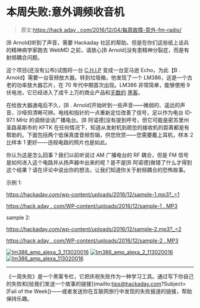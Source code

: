 # 本周失败:意外调频收音机

> 原文:[https://hack aday . com/2016/12/04/每周故障-意外-fm-radio/](https://hackaday.com/2016/12/04/fail-of-the-week-the-accidental-fm-radio/)

[B Arnold]听到了声音，需要 Hackaday 社区的帮助。但是在你们这些纸上谈兵的精神病学家跑去 WebMD 之前，请放心[B Arnold]没有患精神分裂症，而是有射频耦合问题。

这个项目(还没有公布)试图将一台 [C.H.I.P](https://getchip.com/) 变成一台亚马逊 Echo，为此【B . Arnold】需要一台音频放大器。转到垃圾箱，他发现了一个 LM386，这是一个古老的功率放大器芯片，在 70 年代中期首次出现。LM386 非常简单，能够使用 9 伏电池，它已经进入了成千上万的商业产品和[无数的](http://hackaday.com/2011/05/01/lm386-altoids-tin-amp/) [黑客](http://hackaday.com/2016/11/08/simple-hearing-amplifier/)。

在给放大器通电后不久，[B . Arnold]开始听到一些声音——微弱的、遥远的声音，沙哑但清晰可辨。电线和指针的一点重新定位改善了信号，足以作为电台 ID-97.1 MHz 的调频谈话广播电台。[B 阿诺德]没有提到呼号，但它可能是密苏里州圣路易斯市的 KFTK 在任何情况下，知道从发射机到疏忽的接收机的距离都是有帮助的。下面包括两个低保真度音频剪辑，供您欣赏——您需要戴上耳机，样本 2 比样本 1 更好——违规电路的照片也是如此。

你认为这是怎么回事？我们以前听说过 AM 广播电台的 RF 耦合，但是 FM 信号是如何进入这个电路并从扬声器中出来的呢？是不是[B 阿诺德]做错了什么才得到这个结果？请在评论中说出你的想法，让我们知道你关于射频耦合的恐怖故事。

示例 1:

<https://hackaday.com/wp-content/uploads/2016/12/sample-1.mp3?_=1>

[https://hack aday . com/WP-content/uploads/2016/12/sample-1 . MP3](https://hackaday.com/wp-content/uploads/2016/12/sample-1.mp3)

sample 2:

<https://hackaday.com/wp-content/uploads/2016/12/sample-2.mp3?_=2>

[https://hack aday . com/WP-content/uploads/2016/12/sample-2 . MP3](https://hackaday.com/wp-content/uploads/2016/12/sample-2.mp3)

 [![lm386_amp_alexa_3_113020016](../Images/e26e1765ad21a1cfc3f8d9c45e77ec34.png "lm386_amp_alexa_3_113020016")](https://i0.wp.com/hackaday.com/wp-content/uploads/2016/12/lm386_amp_alexa_3_113020016.jpg?ssl=1)  [![lm386_amp_alexa_2_113020016](../Images/697fbeba655dd85dc5d7231bd325c247.png "lm386_amp_alexa_2_113020016")](https://i0.wp.com/hackaday.com/wp-content/uploads/2016/12/lm386_amp_alexa_2_113020016.jpg?ssl=1)  [![lm386_amp_alexa_113020016](../Images/7604e4e571622b646c0d552b89166bec.png "lm386_amp_alexa_113020016")](https://i0.wp.com/hackaday.com/wp-content/uploads/2016/12/lm386_amp_alexa_113020016.jpg?ssl=1) 

* * *

《一周失败》是一个黑客专栏，它把庆祝失败作为一种学习工具。通过写下你自己的失败和[给我们发送一个故事的链接](mailto:tips@hackaday.com?Subject=[Fail of the Week])——或者发送你在互联网旅行中发现的失败报道的链接，帮助保持乐趣。